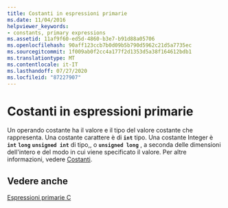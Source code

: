 ```yaml
---
title: Costanti in espressioni primarie
ms.date: 11/04/2016
helpviewer_keywords:
- constants, primary expressions
ms.assetid: 11af9f60-ed5d-4860-b3e7-b91d88a05706
ms.openlocfilehash: 90aff123ccb7b0d09b5b790d5962c21d5a7735ec
ms.sourcegitcommit: 1f009ab0f2cc4a177f2d1353d5a38f164612bdb1
ms.translationtype: MT
ms.contentlocale: it-IT
ms.lasthandoff: 07/27/2020
ms.locfileid: "87227907"
---
```

# <a name="constants-in-primary-expressions"></a>Costanti in espressioni primarie

Un operando costante ha il valore e il tipo del valore costante che rappresenta. Una costante carattere è di **`int`** tipo. Una costante Integer è **`int`** **`long`** **`unsigned int`** di tipo,, o **`unsigned long`** , a seconda delle dimensioni dell'intero e del modo in cui viene specificato il valore. Per altre informazioni, vedere [Costanti](../c-language/c-constants.md).

## <a name="see-also"></a>Vedere anche

[Espressioni primarie C](../c-language/c-primary-expressions.md)
